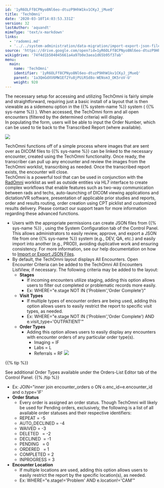 ```yaml
---
id: '1yR6OLFf8CPNyo8Nl6eo-dtuzP9HhW1kv1CKyJ_jMueQ'
title: 'TechOmni'
date: '2020-03-10T14:03:53.331Z'
version: 32
lastAuthor: 'aquandt'
mimeType: 'text/x-markdown'
links:
  - 'radomni.md'
  - '../../system-administration/data-migration/import-export-json-files.md'
source: 'https://drive.google.com/open?id=1yR6OLFf8CPNyo8Nl6eo-dtuzP9HhW1kv1CKyJ_jMueQ'
wikigdrive: '74f4d1b504045661a4a97b0e3aea1d65b95f37ab'
menu:
  main:
    name: 'TechOmni'
    identifier: '1yR6OLFf8CPNyo8Nl6eo-dtuzP9HhW1kv1CKyJ_jMueQ'
    parent: '1a3QmGdXV6MW1Ef2Yu8jPUiRSd8o-WENsm3_OK5roV-U'
    weight: 920
---
```

The necessary setup for accessing and utilizing TechOmni is fairly simple and straightforward, requiring just a basic install of a layout that is then viewable as a sidemenu option in the {{% system-name %}} system ( {{% sys-name %}} ). When accessed, the TechOmni form and all open encounters (filtered by the determined criteria) will display.  
In populating the form, users will be able to input the Order Number, which can be used to tie back to the Transcribed Report (where available).

  
![](../techomni.assets/1a3c7b3f92179263c4921ac92a38c131.png)  


TechOmni functions off of a simple process where images that are sent over as DICOM files to {{% sys-name %}} can be linked to the necessary encounter, created using the TechOmni functionality. Once ready, the transcriber can pull up any encounter and review the images from the TechOmni worklist, transcribing as needed. Once the transcribed report exists, the encounter will close.  
TechOmni is a powerful tool that can be used in conjunction with the [RadOmni](radomni.md) worklist as well as outside entities via HL7 interface to create complex workflows that enable features such as two-way communication between rads and techs, auto-launching of DICOM viewing applications and dictation/VR software, presentation of applicable prior studies and reports, order and results routing, order creation using CPT picklist and customized results delivery. Please contact our support team for more information regarding these advanced functions.
* Users with the appropriate permissions can create JSON files from {{% sys-name %}} , using the System Configuration tab of the Control Panel. This allows administrators to easily review, approve, and export a JSON file from one {{% sys-name %}} system (e.g., DEV, QA, etc.) and easily import into another (e.g., PROD), avoiding duplicative work and ensuring consistency. For more information, see our help documentation on how to [Import or Export JSON Files](../../system-administration/data-migration/import-export-json-files.md).
* By default, the TechOmni layout displays All Encounters. Open Encounter Criteria can be added to the TechOmni All Encounters ListView, if necessary. The following criteria may be added to the layout:
   * <strong>Stages</strong>
      * If incoming encounters utilize staging, adding this option allows users to filter out completed or problematic records more easily.
      * Ex: WHERE="e.stage NOT IN ('Problem','Order Complete')"
   * <strong>Visit Types</strong>
      * If multiple types of encounter orders are being used, adding this option allows users to easily restrict the report to specific visit types, as needed.
      * Ex: WHERE="e.stage NOT IN ('Problem','Order Complete') AND e.visit_type='OUTPATIENT'"
   * <strong>Order Types</strong>
      * Adding this option allows users to easily display any encounters with encounter orders of any particular order type(s).
         * Imaging = IF
         * Labs = L
         * Referrals = RF
           <img src="../techomni.assets/e7918a6fd2d99395f82e1d6995176c3c.png" />  

{{% tip %}}

See additional Order Types available under the Orders-List Editor tab of the Control Panel.
{{% /tip %}}

   * Ex: JOIN="inner join encounter_orders o ON o.enc_id=e.encounter_id and o.type='IF'
* <strong>Order Status</strong>
   * Every order is assigned an order status. Though TechOmni will likely be used for Pending orders, exclusively, the following is a list of all available order statuses and their respective identifiers:
   * REPEAT = -5
   * AUTO_DECLINED = -4
   * WAIVED = -3
   * DELETED   = -2
   * DECLINED  = -1
   * PENDING   = 0
   * ORDERED   = 1
   * COMPLETED = 2
   * INPROGRESS = 3
* <strong>Encounter Location</strong>
   * If multiple locations are used, adding this option allows users to easily restrict the report by the specific location(s), as needed.
   * Ex: WHERE="e.stage!='Problem' AND e.location!='CAM'"
